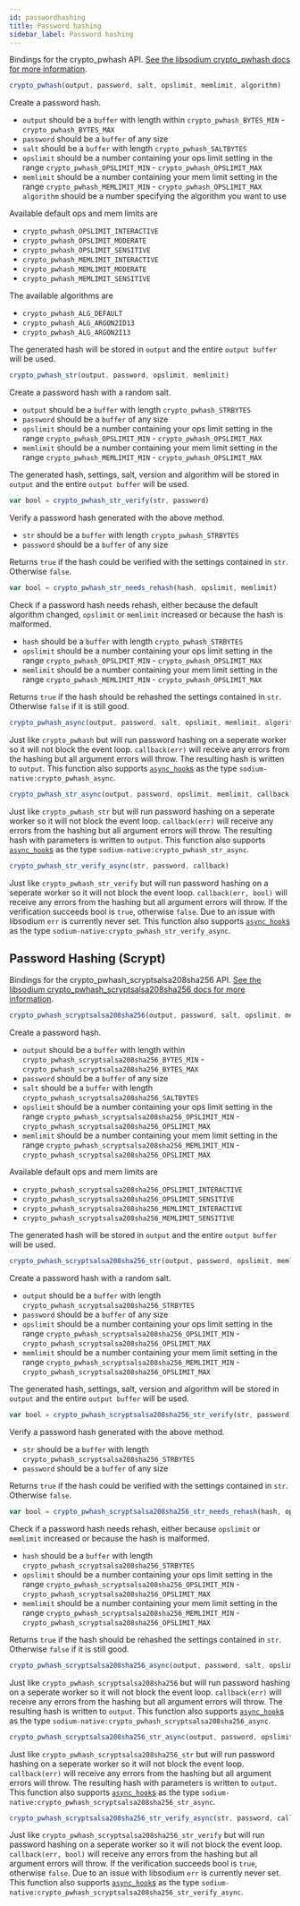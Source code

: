```yaml
---
id: passwordhashing
title: Password hashing
sidebar_label: Password hashing
---
```


Bindings for the crypto_pwhash API. [See the libsodium crypto_pwhash docs for more information](https://download.libsodium.org/doc/password_hashing/).

``` js
crypto_pwhash(output, password, salt, opslimit, memlimit, algorithm)
```
Create a password hash.
* `output` should be a `buffer` with length within `crypto_pwhash_BYTES_MIN` - `crypto_pwhash_BYTES_MAX`
* `password` should be a `buffer` of any size
* `salt` should be a `buffer` with length `crypto_pwhash_SALTBYTES`
* `opslimit` should be a number containing your ops limit setting in the range `crypto_pwhash_OPSLIMIT_MIN` - `crypto_pwhash_OPSLIMIT_MAX`
* `memlimit` should be a number containing your mem limit setting in the range `crypto_pwhash_MEMLIMIT_MIN` - `crypto_pwhash_OPSLIMIT_MAX`
`algorithm` should be a number specifying the algorithm you want to use

Available default ops and mem limits are
* `crypto_pwhash_OPSLIMIT_INTERACTIVE`
* `crypto_pwhash_OPSLIMIT_MODERATE`
* `crypto_pwhash_OPSLIMIT_SENSITIVE`
* `crypto_pwhash_MEMLIMIT_INTERACTIVE`
* `crypto_pwhash_MEMLIMIT_MODERATE`
* `crypto_pwhash_MEMLIMIT_SENSITIVE`

The available algorithms are
* `crypto_pwhash_ALG_DEFAULT`
* `crypto_pwhash_ALG_ARGON2ID13`
* `crypto_pwhash_ALG_ARGON2I13`

The generated hash will be stored in `output` and the entire `output buffer` will be used.

``` js
crypto_pwhash_str(output, password, opslimit, memlimit)
```
Create a password hash with a random salt.
* `output` should be a `buffer` with length `crypto_pwhash_STRBYTES`
* `password` should be a `buffer` of any size
* `opslimit` should be a number containing your ops limit setting in the range `crypto_pwhash_OPSLIMIT_MIN` - `crypto_pwhash_OPSLIMIT_MAX`
* `memlimit` should be a number containing your mem limit setting in the range `crypto_pwhash_MEMLIMIT_MIN` - `crypto_pwhash_OPSLIMIT_MAX`

The generated hash, settings, salt, version and algorithm will be stored in `output` and the entire `output buffer` will be used.

``` js
var bool = crypto_pwhash_str_verify(str, password)
```
Verify a password hash generated with the above method.
* `str` should be a `buffer` with length `crypto_pwhash_STRBYTES`
* `password` should be a `buffer` of any size

Returns `true` if the hash could be verified with the settings contained in `str`. Otherwise `false`.

``` js
var bool = crypto_pwhash_str_needs_rehash(hash, opslimit, memlimit)
```
Check if a password hash needs rehash, either because the default algorithm changed, `opslimit` or `memlimit` increased or because the hash is malformed.
* `hash` should be a `buffer` with length `crypto_pwhash_STRBYTES`
* `opslimit` should be a number containing your ops limit setting in the range `crypto_pwhash_OPSLIMIT_MIN` - `crypto_pwhash_OPSLIMIT_MAX`
* `memlimit` should be a number containing your mem limit setting in the range `crypto_pwhash_MEMLIMIT_MIN` - `crypto_pwhash_OPSLIMIT_MAX`

Returns `true` if the hash should be rehashed the settings contained in `str`. Otherwise `false` if it is still good.

``` js
crypto_pwhash_async(output, password, salt, opslimit, memlimit, algorithm, callback)
```
Just like `crypto_pwhash` but will run password hashing on a seperate worker so it will not block the event loop. `callback(err)` will receive any errors from the hashing but all argument errors will throw. The resulting hash is written to `output`. This function also supports [`async_hook`s](https://nodejs.org/dist/latest/docs/api/async_hooks.html) as the type `sodium-native:crypto_pwhash_async`.

``` js
crypto_pwhash_str_async(output, password, opslimit, memlimit, callback)
```
Just like `crypto_pwhash_str` but will run password hashing on a seperate worker so it will not block the event loop. `callback(err)` will receive any errors from the hashing but all argument errors will throw. The resulting hash with parameters is written to `output`. This function also supports [`async_hook`s](https://nodejs.org/dist/latest/docs/api/async_hooks.html) as the type `sodium-native:crypto_pwhash_str_async`.

``` js
crypto_pwhash_str_verify_async(str, password, callback)
```
Just like `crypto_pwhash_str_verify` but will run password hashing on a seperate worker so it will not block the event loop. `callback(err, bool)` will receive any errors from the hashing but all argument errors will throw. If the verification succeeds bool is `true`, otherwise `false`. Due to an issue with libsodium `err` is currently never set. This function also supports [`async_hook`s](https://nodejs.org/dist/latest/docs/api/async_hooks.html) as the type `sodium-native:crypto_pwhash_str_verify_async`.


## Password Hashing (Scrypt)
Bindings for the crypto_pwhash_scryptsalsa208sha256 API. [See the libsodium crypto_pwhash_scryptsalsa208sha256 docs for more information](https://download.libsodium.org/doc/advanced/scrypt).

``` js
crypto_pwhash_scryptsalsa208sha256(output, password, salt, opslimit, memlimit)
```
Create a password hash.
* `output` should be a `buffer` with length within `crypto_pwhash_scryptsalsa208sha256_BYTES_MIN` - `crypto_pwhash_scryptsalsa208sha256_BYTES_MAX`
* `password` should be a `buffer` of any size
* `salt` should be a `buffer` with length `crypto_pwhash_scryptsalsa208sha256_SALTBYTES`
* `opslimit` should be a number containing your ops limit setting in the range `crypto_pwhash_scryptsalsa208sha256_OPSLIMIT_MIN` - `crypto_pwhash_scryptsalsa208sha256_OPSLIMIT_MAX`
* `memlimit` should be a number containing your mem limit setting in the range `crypto_pwhash_scryptsalsa208sha256_MEMLIMIT_MIN` - `crypto_pwhash_scryptsalsa208sha256_OPSLIMIT_MAX`

Available default ops and mem limits are
* `crypto_pwhash_scryptsalsa208sha256_OPSLIMIT_INTERACTIVE`
* `crypto_pwhash_scryptsalsa208sha256_OPSLIMIT_SENSITIVE`
* `crypto_pwhash_scryptsalsa208sha256_MEMLIMIT_INTERACTIVE`
* `crypto_pwhash_scryptsalsa208sha256_MEMLIMIT_SENSITIVE`

The generated hash will be stored in `output` and the entire `output buffer` will be used.

``` js
crypto_pwhash_scryptsalsa208sha256_str(output, password, opslimit, memlimit)
```
Create a password hash with a random salt.
* `output` should be a `buffer` with length `crypto_pwhash_scryptsalsa208sha256_STRBYTES`
* `password` should be a `buffer` of any size
* `opslimit` should be a number containing your ops limit setting in the range `crypto_pwhash_scryptsalsa208sha256_OPSLIMIT_MIN` - `crypto_pwhash_scryptsalsa208sha256_OPSLIMIT_MAX`
* `memlimit` should be a number containing your mem limit setting in the range `crypto_pwhash_scryptsalsa208sha256_MEMLIMIT_MIN` - `crypto_pwhash_scryptsalsa208sha256_OPSLIMIT_MAX`

The generated hash, settings, salt, version and algorithm will be stored in `output` and the entire `output buffer` will be used.

``` js
var bool = crypto_pwhash_scryptsalsa208sha256_str_verify(str, password)
```
Verify a password hash generated with the above method.
* `str` should be a `buffer` with length `crypto_pwhash_scryptsalsa208sha256_STRBYTES`
* `password` should be a `buffer` of any size

Returns `true` if the hash could be verified with the settings contained in `str`. Otherwise `false`.

``` js
var bool = crypto_pwhash_scryptsalsa208sha256_str_needs_rehash(hash, opslimit, memlimit)
```
Check if a password hash needs rehash, either because `opslimit` or `memlimit` increased or because the hash is malformed.
* `hash` should be a `buffer` with length `crypto_pwhash_scryptsalsa208sha256_STRBYTES`
* `opslimit` should be a number containing your ops limit setting in the range `crypto_pwhash_scryptsalsa208sha256_OPSLIMIT_MIN` - `crypto_pwhash_scryptsalsa208sha256_OPSLIMIT_MAX`
* `memlimit` should be a number containing your mem limit setting in the range `crypto_pwhash_scryptsalsa208sha256_MEMLIMIT_MIN` - `crypto_pwhash_scryptsalsa208sha256_OPSLIMIT_MAX`

Returns `true` if the hash should be rehashed the settings contained in `str`. Otherwise `false` if it is still good.

``` js
crypto_pwhash_scryptsalsa208sha256_async(output, password, salt, opslimit, memlimit, callback)
```
Just like `crypto_pwhash_scryptsalsa208sha256` but will run password hashing on a seperate worker so it will not block the event loop. `callback(err)` will receive any errors from the hashing but all argument errors will throw. The resulting hash is written to `output`. This function also supports [`async_hook`s](https://nodejs.org/dist/latest/docs/api/async_hooks.html) as the type `sodium-native:crypto_pwhash_scryptsalsa208sha256_async`.

``` js
crypto_pwhash_scryptsalsa208sha256_str_async(output, password, opslimit, memlimit, callback)
```
Just like `crypto_pwhash_scryptsalsa208sha256_str` but will run password hashing on a seperate worker so it will not block the event loop. `callback(err)` will receive any errors from the hashing but all argument errors will throw. The resulting hash with parameters is written to `output`. This function also supports [`async_hook`s](https://nodejs.org/dist/latest/docs/api/async_hooks.html) as the type `sodium-native:crypto_pwhash_scryptsalsa208sha256_str_async`.

``` js
crypto_pwhash_scryptsalsa208sha256_str_verify_async(str, password, callback)
```
Just like `crypto_pwhash_scryptsalsa208sha256_str_verify` but will run password hashing on a seperate worker so it will not block the event loop. `callback(err, bool)` will receive any errors from the hashing but all argument errors will throw. If the verification succeeds bool is `true`, otherwise `false`. Due to an issue with libsodium `err` is currently never set. This function also supports [`async_hook`s](https://nodejs.org/dist/latest/docs/api/async_hooks.html) as the type `sodium-native:crypto_pwhash_scryptsalsa208sha256_str_verify_async`.

